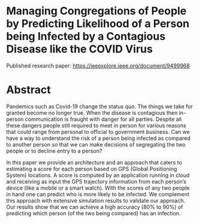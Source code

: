# Managing Congregations of People by Predicting Likelihood of a Person being Infected by a Contagious Disease like the COVID Virus
Published research paper: https://ieeexplore.ieee.org/document/9499968

# Abstract
Pandemics such as Covid-19 change the status quo. The things we take for granted become no longer true. When the disease is contagious then in-person communication is fraught with danger for all parties.  Despite all these dangers people still required to meet in person for various reasons that could range from personal to official to government business. Can we have a way to understand the risk of a person being infected as compared to another person so that we can make decisions of segregating the two people or to decline entry to a person?

In this paper we provide an architecture and an approach that caters to estimating a score for each person based on GPS (Global Positioning System) locations. A score is computed by an application running in cloud and receiving as input the GPS trajectory information from each person’s device (like a mobile or a smart watch). With the scores of any two people in hand one can predict who is more likely to be infected. We complement this approach with extensive simulation results to validate our approach. Our results show that we can achieve a high accuracy (80% to 90%) of predicting which person (of the two being compared) has an infection.

